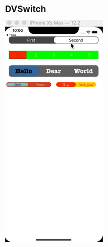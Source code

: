 # DVSwitch
<img src="https://github.com/zhengwei931102/DVSwitch/blob/master/switch.gif" width="320">
